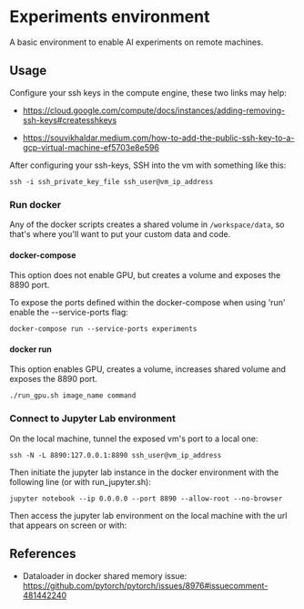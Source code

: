# Experiments environment
A basic environment to enable AI experiments on remote machines.

## Usage

Configure your ssh keys in the compute engine, these two links may help:

- https://cloud.google.com/compute/docs/instances/adding-removing-ssh-keys#createsshkeys

- https://souvikhaldar.medium.com/how-to-add-the-public-ssh-key-to-a-gcp-virtual-machine-ef5703e8e596

After configuring your ssh-keys, SSH into the vm with something like this:
```
ssh -i ssh_private_key_file ssh_user@vm_ip_address
```

### Run docker

Any of the docker scripts creates a shared volume in `/workspace/data`, so that's where you'll want to put your custom data and code.

#### docker-compose

This option does not enable GPU, but creates a volume and exposes the 8890 port.

To expose the ports defined within the docker-compose when using 'run' enable the --service-ports flag:
```
docker-compose run --service-ports experiments
```

#### docker run

This option enables GPU, creates a volume, increases shared volume and exposes the 8890 port.
```
./run_gpu.sh image_name command
```

### Connect to Jupyter Lab environment

On the local machine, tunnel the exposed vm's port to a local one:
```
ssh -N -L 8890:127.0.0.1:8890 ssh_user@vm_ip_address
```

Then initiate the jupyter lab instance in the docker environment with the following line (or with run_jupyter.sh):
```
jupyter notebook --ip 0.0.0.0 --port 8890 --allow-root --no-browser
```

Then access the jupyter lab environment on the local machine with the url that appears on screen or with:

## References

- Dataloader in docker shared memory issue: https://github.com/pytorch/pytorch/issues/8976#issuecomment-481442240
